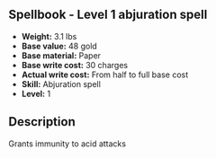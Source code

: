 ## Spellbook - Level 1 abjuration spell

- **Weight:** 3.1 lbs
- **Base value:** 48 gold
- **Base material:** Paper
- **Base write cost:** 30 charges
- **Actual write cost:** From half to full base cost
- **Skill:** Abjuration spell
- **Level:** 1

## Description

Grants immunity to acid attacks
